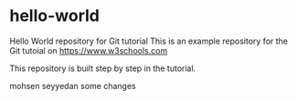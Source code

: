 # hello-world
Hello World repository for Git tutorial
This is an example repository for the Git tutoial on https://www.w3schools.com

This repository is built step by step in the tutorial. 

mohsen seyyedan some changes
